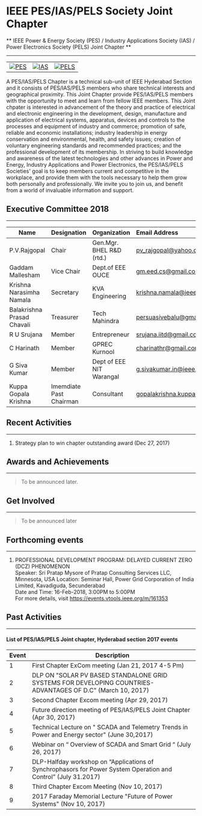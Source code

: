 # IEEE PES/IAS/PELS Society Joint Chapter

** IEEE Power & Energy Society (PES) / Industry Applications Society (IAS) / Power Electronics Society (PELS) Joint Chapter **

---

|                                                                  |                           |          |
|------------------------------------------------------------------|---------------------------|----------|
|[![PES](/media/chapters/pes-logo.png)](/chapters/pes-ias-pels/pes-ias-pels.md)|[![IAS](/media/chapters/ias-logo-1.png)](/chapters/pes-ias-pels/pes-ias-pels.md) |[![PELS](/media/chapters/pels-logo.png)](/chapters/pes-ias-pels/pes-ias-pels.md)|

A PES/IAS/PELS Chapter is a technical sub-unit of IEEE Hyderabad Section and it consists of PES/IAS/PELS members who share technical interests and geographical proximity.  This Joint Chapter provide PES/IAS/PELS members with the opportunity to meet and learn from fellow IEEE members. This Joint chpater is interested in advancement of the theory and practice of electrical and electronic engineering in the development, design, manufacture and application of electrical systems, apparatus, devices and controls to the processes and equipment of industry and commerce; promotion of safe, reliable and economic installations; industry leadership in energy conservation and environmental, health, and safety issues; creation of voluntary engineering standards and recommended practices; and the professional development of its membership. In striving to build knowledge and awareness of the latest technologies and other advances in Power and Energy, Industry Applications  and Power Electronics, the PES/IAS/PELS Societies' goal is to keep members current and competitive in the workplace, and provide them with the tools necessary to help them grow both personally and professionally.  We invite you to join us, and benefit from a world of invaluable information and support.

## Executive Committee 2018

---

| Name        | Designation | Organization    | Email Address  |
| ------------|:------------|:----------------|:---------------|
|  P.V.Rajgopal       | Chair       | Gen.Mgr. BHEL R&D (rtd.)             | pv_rajgopal@yahoo.co.in           |
|  Gaddam Mallesham      | Vice Chair  |Dept.of EEE OUCE             | gm.eed.cs@gmail.com            |
|  Krishna Narasimha Namala      | Secretary   | KVA Engineering             | krishna.namala@ieee.com            |
|  Balakrishna Prasad Chavali   | Treasurer   | Tech Mahindra            |persuasivebalu@gmail.com            |
|  R U Srujana     | Member      | Entrepreneur           | srujana.iitd@gmail.com            |
|  C Harinath       | Member      | GPREC Kurnool           | charinathr@gmail.com            |
|  G Siva Kumar   | Member    | Dept of EEE NIT Warangal    | g.sivakumar.in@ieee.org   |
|  Kuppa Gopala Krishna    | Imemdiate Past Chairman   | Consultant    |   gopalakrishna.kuppa@hotmail.com     |

## Recent Activities

---

1. Strategy plan to win chapter outstanding award (Dec 27, 2017)

## Awards and Achievements

---

> To be announced later.

## Get Involved

---

> To be announced later

## Forthcoming events

---

   1. PROFESSIONAL DEVELOPMENT PROGRAM: DELAYED CURRENT ZERO (DCZ) PHENOMENON  
   Speaker: Sri Pratap Mysore of Pratap Consulting Services LLC, Minnesota, USA
   Location: Seminar Hall, Power Grid Corporation of India Limited, Kavadiguda, Secunderabad  
   Date and Time: 16-Feb-2018, 3:00PM to 5:00PM  
   For more details, visit https://events.vtools.ieee.org/m/161353  

## Past Activities

---

#### List of PES/IAS/PELS Joint chapter, Hyderabad section 2017 events
Event | Description     |
|-----|-----------------|
|1    | First Chapter ExCom meeting (Jan 21, 2017 4-5 Pm) |
|2    | DLP ON "SOLAR PV BASED STANDALONE GRID SYSTEMS FOR DEVELOPING COUNTRIES-ADVANTAGES OF D.C" (March 10, 2017) |
|3    | Second Chapter Excom meeting (Apr 29, 2017) |
|4    | Future direction meeting of PES/IAS/PELS Joint Chapter (Apr 30, 2017) |
|5    | Technical Lecture on " SCADA and Telemetry Trends in Power and Energy sector" (June 30,2017) |
|6    | Webinar on “ Overview of SCADA and Smart Grid “ (July 26, 2017) |
|7    | DLP-Halfday workshop on “Applications of Synchrophasors for Power System Operation and Control” (July 31.2017) |
|8    | Third Chapter Excom Meeting (Nov 10, 2017) |
|9    | 2017 Faraday Memorial Lecture "Future of Power Systems"  (Nov 10, 2017) | 
